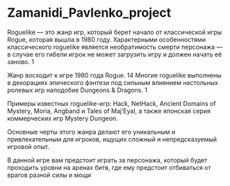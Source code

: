 # Zamanidi_Pavlenko_project
Roguelike — это жанр игр, который берет начало от классической игры Rogue, которая вышла в 1980 году.
Характерными особенностями классического roguelike является необратимость смерти персонажа — в случае его гибели игрок не может загрузить игру и должен начать её заново. 1

Жанр восходит к игре 1980 года Rogue. 14 Многие roguelike выполнены в декорациях эпического фэнтези под сильным влиянием настольных ролевых игр наподобие Dungeons & Dragons. 1

Примеры известных roguelike-игр: Hack, NetHack, Ancient Domains of Mystery, Moria, Angband и Tales of Maj’Eyal, а также японская серия коммерческих игр Mystery Dungeon.

Основные черты этого жанра делают его уникальным и привлекательным для игроков, ищущих сложный и непредсказуемый игровой опыт.

В данной игре вам предстоит играть за персонажа, который будет проходить уровни на аренах битв, где ему предстоит отбиваться от врагов разной силы и мощи
